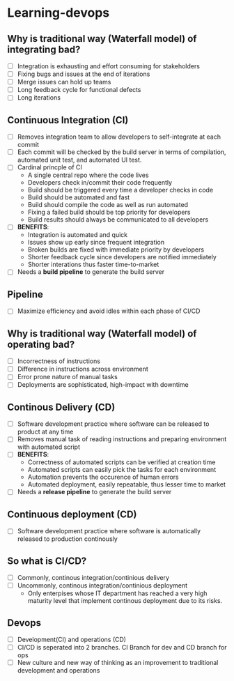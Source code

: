 # Learning-devops

## Why is traditional way (Waterfall model) of integrating bad? 
- [ ] Integration is exhausting and effort consuming for stakeholders
- [ ] Fixing bugs and issues at the end of iterations
- [ ] Merge issues can hold up teams
- [ ] Long feedback cycle for functional defects
- [ ] Long iterations
## Continuous Integration (CI)
- [ ] Removes integration team to allow developers to self-integrate at each commit
- [ ] Each commit will be checked by the build server in terms of compilation, automated unit test, and automated UI test.
- [ ] Cardinal princple of CI
  * A single central repo where the code lives
  * Developers check in/commit their code frequently
  * Build should be triggered every time a developer checks in code
  * Build should be automated and fast
  * Build should compile the code as well as run automated
  * Fixing a failed build should be top priority for developers
  * Build results should always be communicated to all developers
- [ ] **BENEFITS**:
  * Integration is automated and quick
  * Issues show up early since frequent integration
  * Broken builds are fixed with immediate priority by developers
  * Shorter feedback cycle since developers are notified immediately
  * Shorter interations thus faster time-to-market
- [ ] Needs a **build pipeline** to generate the build server
## Pipeline
- [ ] Maximize efficiency and avoid idles within each phase of CI/CD

## Why is traditional way (Waterfall model) of operating bad? 
- [ ] Incorrectness of instructions
- [ ] Difference in instructions across environment
- [ ] Error prone nature of manual tasks
- [ ] Deployments are sophisticated, high-impact with downtime
## Continous Delivery (CD)
- [ ] Software development practice where software can be released to product at any time
- [ ] Removes manual task of reading instructions and preparing environment with automated script
- [ ] **BENEFITS**:
  * Correctness of automated scripts can be verified at creation time
  * Automated scripts can easily pick the tasks for each environment
  * Automation prevents the occurence of human errors
  * Automated deployment, easily repeatable, thus lesser time to market
- [ ] Needs a **release pipeline** to generate the build server
## Continuous deployment (CD)
- [ ] Software development practice where software is automatically released to production continously

## So what is CI/CD?
- [ ] Commonly, continous integration/continious delivery
- [ ] Uncommonly, continous integration/continious deployment
  * Only enterpises whose IT department has reached a very high maturity level that implement continous deployment due to its risks.
## Devops
- [ ] Development(CI) and operations (CD)
- [ ] CI/CD is seperated into 2 branches. CI Branch for dev and CD branch for ops
- [ ] New culture and new way of thinking as an improvement to traditional development and operations
